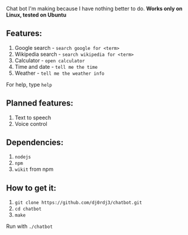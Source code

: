 Chat bot I'm making because I have nothing better to do.
**Works only on Linux, tested on Ubuntu**

## Features:
1. Google search - ```search google for <term>```
2. Wikipedia search - ```search wikipedia for <term>```
3. Calculator - ```open calculator```
4. Time and date - ```tell me the time```
5. Weather - ```tell me the weather info```

For help, type ```help```

## Planned features:
1. Text to speech
2. Voice control

## Dependencies:
1. ```nodejs```
2. ```npm```
3. ```wikit``` from npm

## How to get it:
1. ```git clone https://github.com/dj0rdj3/chatbot.git```
2. ```cd chatbot```
3. ```make```

Run with ```./chatbot```
